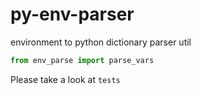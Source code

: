 # py-env-parser

environment to python dictionary parser util

```python
from env_parse import parse_vars
```

Please take a look at `tests`

